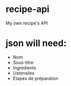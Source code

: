 # recipe-api
My own recipe's API

# json will need:
* Nom
* Sous-titre
* Ingredients
* Ustensiles
* Etapes de préparation
